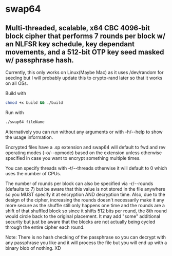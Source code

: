 # swap64
## Multi-threaded, scalable, x64 CBC 4096-bit block cipher that performs 7 rounds per block w/ an NLFSR key schedule, key dependant movements, and a 512-bit OTP key seed masked w/ passphrase hash.

Currently, this only works on Linux(Maybe Mac) as it uses
/dev/random for seeding but I will probably update this
to crypto-rand later so that it works on all OSs.

Build with
``` sh
chmod +x build && ./build
```

Run with
``` sh
./swap64 fileName
```

Alternatively you can run without any arguments or
with -h/--help to show the usage information.

Encrypted files have a .sp extension and swap64 will default
to fwd and rev operating modes (-o/--opmode) based on the
extension unless otherwise specified in case you want to
encrypt something multiple times.

You can specify threads with -t/--threads otherwise
it will default to 0 which uses the number of CPUs.

The number of rounds per block can also be specified via
-r/--rounds (defaults to 7) but be aware that this value
is not stored in the file anywhere so you MUST specify
it at encryption AND decryption time. Also, due to the
design of the cipher, increasing the rounds doesn't
necessarily make it any more secure as the shuffle still
only happens one time and the rounds are a shift of that
shuffled block so since it shifts 512 bits per round,
the 8th round would circle back to the original placement.
It may add "some" additional security but just be aware
that the blocks are not actually being cycled through
the entire cipher each round.

Note: There is no hash checking of the passphrase so you
can decrypt with any passphrase you like and it will process
the file but you will end up with a binary blob of nothing. XD
